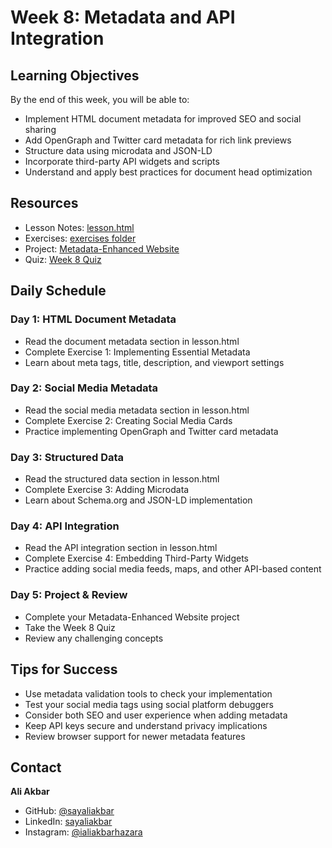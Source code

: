 # Week 8: Metadata and API Integration

## Learning Objectives

By the end of this week, you will be able to:

- Implement HTML document metadata for improved SEO and social sharing
- Add OpenGraph and Twitter card metadata for rich link previews
- Structure data using microdata and JSON-LD
- Incorporate third-party API widgets and scripts
- Understand and apply best practices for document head optimization

## Resources

- Lesson Notes: [lesson.html](./lesson.html)
- Exercises: [exercises folder](./exercises/)
- Project: [Metadata-Enhanced Website](./project/)
- Quiz: [Week 8 Quiz](./quiz.md)

## Daily Schedule

### Day 1: HTML Document Metadata

- Read the document metadata section in lesson.html
- Complete Exercise 1: Implementing Essential Metadata
- Learn about meta tags, title, description, and viewport settings

### Day 2: Social Media Metadata

- Read the social media metadata section in lesson.html
- Complete Exercise 2: Creating Social Media Cards
- Practice implementing OpenGraph and Twitter card metadata

### Day 3: Structured Data

- Read the structured data section in lesson.html
- Complete Exercise 3: Adding Microdata
- Learn about Schema.org and JSON-LD implementation

### Day 4: API Integration

- Read the API integration section in lesson.html
- Complete Exercise 4: Embedding Third-Party Widgets
- Practice adding social media feeds, maps, and other API-based content

### Day 5: Project & Review

- Complete your Metadata-Enhanced Website project
- Take the Week 8 Quiz
- Review any challenging concepts

## Tips for Success

- Use metadata validation tools to check your implementation
- Test your social media tags using social platform debuggers
- Consider both SEO and user experience when adding metadata
- Keep API keys secure and understand privacy implications
- Review browser support for newer metadata features

## Contact

**Ali Akbar**

- GitHub: [@sayaliakbar](https://github.com/sayaliakbar)
- LinkedIn: [sayaliakbar](https://linkedin.com/in/sayaliakbar)
- Instagram: [@ialiakbarhazara](https://instagram.com/ialiakbarhazara)
